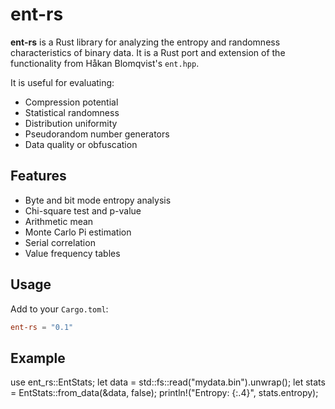 # ent-rs

**ent-rs** is a Rust library for analyzing the entropy and randomness characteristics of binary data. It is a Rust port and extension of the functionality from Håkan Blomqvist's `ent.hpp`.

It is useful for evaluating:
- Compression potential
- Statistical randomness
- Distribution uniformity
- Pseudorandom number generators
- Data quality or obfuscation

## Features

- Byte and bit mode entropy analysis
- Chi-square test and p-value
- Arithmetic mean
- Monte Carlo Pi estimation
- Serial correlation
- Value frequency tables

## Usage

Add to your `Cargo.toml`:

```toml
ent-rs = "0.1"
```

## Example

use ent_rs::EntStats;
let data = std::fs::read("mydata.bin").unwrap();
let stats = EntStats::from_data(&data, false);
println!("Entropy: {:.4}", stats.entropy);
